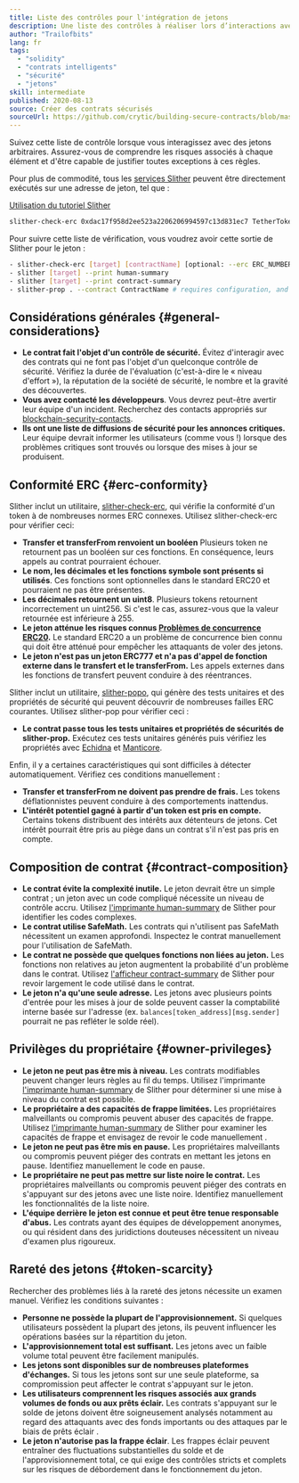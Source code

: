 ```yaml
---
title: Liste des contrôles pour l'intégration de jetons
description: Une liste des contrôles à réaliser lors d’interactions avec des jetons
author: "Trailofbits"
lang: fr
tags:
  - "solidity"
  - "contrats intelligents"
  - "sécurité"
  - "jetons"
skill: intermediate
published: 2020-08-13
source: Créer des contrats sécurisés
sourceUrl: https://github.com/crytic/building-secure-contracts/blob/master/development-guidelines/token_integration.md
---
```


Suivez cette liste de contrôle lorsque vous interagissez avec des jetons arbitraires. Assurez-vous de comprendre les risques associés à chaque élément et d'être capable de justifier toutes exceptions à ces règles.

Pour plus de commodité, tous les [services Slither](https://github.com/crytic/slither#tools) peuvent être directement exécutés sur une adresse de jeton, tel que :

[Utilisation du tutoriel Slither](/developers/tutorials/how-to-use-slither-to-find-smart-contract-bugs/)

```bash
slither-check-erc 0xdac17f958d2ee523a2206206994597c13d831ec7 TetherToken
```

Pour suivre cette liste de vérification, vous voudrez avoir cette sortie de Slither pour le jeton :

```bash
- slither-check-erc [target] [contractName] [optional: --erc ERC_NUMBER]
- slither [target] --print human-summary
- slither [target] --print contract-summary
- slither-prop . --contract ContractName # requires configuration, and use of Echidna and Manticore
```

## Considérations générales {#general-considerations}

- **Le contrat fait l'objet d'un contrôle de sécurité.** Évitez d'interagir avec des contrats qui ne font pas l'objet d'un quelconque contrôle de sécurité. Vérifiez la durée de l'évaluation (c'est-à-dire le « niveau d'effort »), la réputation de la société de sécurité, le nombre et la gravité des découvertes.
- **Vous avez contacté les développeurs**. Vous devrez peut-être avertir leur équipe d'un incident. Recherchez des contacts appropriés sur[ blockchain-security-contacts](https://github.com/crytic/blockchain-security-contacts).
- **Ils ont une liste de diffusions de sécurité pour les annonces critiques.** Leur équipe devrait informer les utilisateurs (comme vous !) lorsque des problèmes critiques sont trouvés ou lorsque des mises à jour se produisent.

## Conformité ERC {#erc-conformity}

Slither inclut un utilitaire, [slither-check-erc](https://github.com/crytic/slither/wiki/ERC-Conformance), qui vérifie la conformité d'un token à de nombreuses normes ERC connexes. Utilisez slither-check-erc pour vérifier ceci:

- **Transfer et transferFrom renvoient un booléen** Plusieurs token ne retournent pas un booléen sur ces fonctions. En conséquence, leurs appels au contrat pourraient échouer.
- **Le nom, les décimales et les fonctions symbole sont présents si utilisés**. Ces fonctions sont optionnelles dans le standard ERC20 et pourraient ne pas être présentes.
- **Les décimales retournent un uint8**. Plusieurs tokens retournent incorrectement un uint256. Si c'est le cas, assurez-vous que la valeur retournée est inférieure à 255.
- **Le jeton atténue les risques connus [Problèmes de concurrence ERC20](https://github.com/Nephele/EIPs/issues/20#issuecomment-263524729).** Le standard ERC20 a un problème de concurrence bien connu qui doit être atténué pour empêcher les attaquants de voler des jetons.
- **Le jeton n'est pas un jeton ERC777 et n'a pas d'appel de fonction externe dans le transfert et le transferFrom.** Les appels externes dans les fonctions de transfert peuvent conduire à des réentrances.

Slither inclut un utilitaire, [slither-popo](https://github.com/crytic/slither/wiki/Property-generation), qui génère des tests unitaires et des propriétés de sécurité qui peuvent découvrir de nombreuses failles ERC courantes. Utilisez slither-pop pour vérifier ceci :

- **Le contrat passe tous les tests unitaires et propriétés de sécurités de slither-prop.** Exécutez ces tests unitaires générés puis vérifiez les propriétés avec [Echidna](https://github.com/crytic/echidna) et [Manticore](https://manticore.readthedocs.io/en/latest/verifier.html).

Enfin, il y a certaines caractéristiques qui sont difficiles à détecter automatiquement. Vérifiez ces conditions manuellement :

- **Transfer et transferFrom ne doivent pas prendre de frais.** Les tokens déflationnistes peuvent conduire à des comportements inattendus.
- **L'intérêt potentiel gagné à partir d'un token est pris en compte.** Certains tokens distribuent des intérêts aux détenteurs de jetons. Cet intérêt pourrait être pris au piège dans un contrat s'il n'est pas pris en compte.

## Composition de contrat {#contract-composition}

- **Le contrat évite la complexité inutile.** Le jeton devrait être un simple contrat ; un jeton avec un code compliqué nécessite un niveau de contrôle accru. Utilisez [l'imprimante human-summary](https://github.com/crytic/slither/wiki/Printer-documentation#human-summary) de Slither pour identifier les codes complexes.
- **Le contrat utilise SafeMath.** Les contrats qui n'utilisent pas SafeMath nécessitent un examen approfondi. Inspectez le contrat manuellement pour l'utilisation de SafeMath.
- **Le contrat ne possède que quelques fonctions non liées au jeton.** Les fonctions non relatives au jeton augmentent la probabilité d'un problème dans le contrat. Utilisez [l'afficheur contract-summary](https://github.com/crytic/slither/wiki/Printer-documentation#contract-summary) de Slither pour revoir largement le code utilisé dans le contrat.
- **Le jeton n'a qu'une seule adresse.** Les jetons avec plusieurs points d'entrée pour les mises à jour de solde peuvent casser la comptabilité interne basée sur l'adresse (ex. `balances[token_address][msg.sender]` pourrait ne pas refléter le solde réel).

## Privilèges du propriétaire {#owner-privileges}

- **Le jeton ne peut pas être mis à niveau.** Les contrats modifiables peuvent changer leurs règles au fil du temps. Utilisez l'imprimante [l'imprimante human-summary](https://github.com/crytic/slither/wiki/Printer-documentation#contract-summary) de Slither pour déterminer si une mise à niveau du contrat est possible.
- **Le propriétaire a des capacités de frappe limitées.** Les propriétaires malveillants ou compromis peuvent abuser des capacités de frappe. Utilisez [l'imprimante human-summary](https://github.com/crytic/slither/wiki/Printer-documentation#contract-summary) de Slither pour examiner les capacités de frappe et envisagez de revoir le code manuellement .
- **Le jeton ne peut pas être mis en pause.** Les propriétaires malveillants ou compromis peuvent piéger des contrats en mettant les jetons en pause. Identifiez manuellement le code en pause.
- **Le propriétaire ne peut pas mettre sur liste noire le contrat.** Les propriétaires malveillants ou compromis peuvent piéger des contrats en s'appuyant sur des jetons avec une liste noire. Identifiez manuellement les fonctionnalités de la liste noire.
- **L'équipe derrière le jeton est connue et peut être tenue responsable d'abus.** Les contrats ayant des équipes de développement anonymes, ou qui résident dans des juridictions douteuses nécessitent un niveau d'examen plus rigoureux.

## Rareté des jetons {#token-scarcity}

Rechercher des problèmes liés à la rareté des jetons nécessite un examen manuel. Vérifiez les conditions suivantes :

- **Personne ne possède la plupart de l'approvisionnement.** Si quelques utilisateurs possèdent la plupart des jetons, ils peuvent influencer les opérations basées sur la répartition du jeton.
- **L'approvisionnement total est suffisant.** Les jetons avec un faible volume total peuvent être facilement manipulés.
- **Les jetons sont disponibles sur de nombreuses plateformes d'échanges.** Si tous les jetons sont sur une seule plateforme, sa compromission peut affecter le contrat s'appuyant sur le jeton.
- **Les utilisateurs comprennent les risques associés aux grands volumes de fonds ou aux prêts éclair.** Les contrats s'appuyant sur le solde de jetons doivent être soigneusement analysés notamment au regard des attaquants avec des fonds importants ou des attaques par le biais de prêts éclair .
- **Le jeton n'autorise pas la frappe éclair**. Les frappes éclair peuvent entraîner des fluctuations substantielles du solde et de l'approvisionnement total, ce qui exige des contrôles stricts et complets sur les risques de débordement dans le fonctionnement du jeton.
